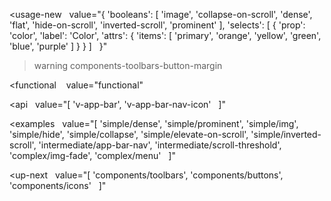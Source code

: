 <usage-new
  value="{
  'booleans': [
    'image',
    'collapse-on-scroll',
    'dense',
    'flat',
    'hide-on-scroll',
    'inverted-scroll',
    'prominent'
  ],
  'selects': [
    {
      'prop': 'color',
      'label': 'Color',
      'attrs': {
        'items': [
          'primary',
          'orange',
          'yellow',
          'green',
          'blue',
          'purple'
        ]
      }
    }
  ]
  }"
></usage-new>

>warning components-toolbars-button-margin

<functional
   value="functional"
></functional>

<api
  value="[
  'v-app-bar',
  'v-app-bar-nav-icon'
  ]"
></api>

<examples
  value="[
  'simple/dense',
  'simple/prominent',
  'simple/img',
  'simple/hide',
  'simple/collapse',
  'simple/elevate-on-scroll',
  'simple/inverted-scroll',
  'intermediate/app-bar-nav',
  'intermediate/scroll-threshold',
  'complex/img-fade',
  'complex/menu'
  ]"
></examples>

<up-next
  value="[
  'components/toolbars',
  'components/buttons',
  'components/icons'
  ]"
></up-next>